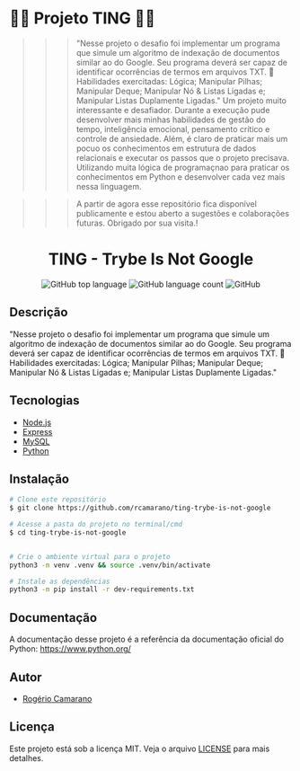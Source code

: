 # 🚀🧠 Projeto TING 🧠🚀

>>> "Nesse projeto o desafio foi implementar um programa que simule um algoritmo de indexação de documentos similar ao do Google. Seu programa deverá ser capaz de identificar ocorrências de termos em arquivos TXT.
🚵 Habilidades exercitadas:
Lógica;
Manipular Pilhas;
Manipular Deque;
Manipular Nó & Listas Ligadas e;
Manipular Listas Duplamente Ligadas."
>>> Um projeto muito interessante e desafiador. Durante a execução pude desenvolver mais minhas habilidades de gestão do tempo, inteligência emocional, pensamento crítico e controle de ansiedade.
>>> Além, é claro de praticar mais um pocuo os conhecimentos em estrutura de dados relacionais e executar os passos que o projeto precisava. Utilizando muita lógica de programaçnao para praticar os conhecimentos em Python e desenvolver cada vez mais nessa linguagem.


>>> A partir de agora esse repositório fica disponível publicamente e estou aberto a sugestões e colaborações futuras.
Obrigado por sua visita.!

<div align="center">
<!--   <img alt="TFC!" src="imgs/5ca10a0410f76.png" width="250px"> -->
  <h1>TING - Trybe Is Not Google</h1>
  <p>
    <img alt="GitHub top language" src="https://img.shields.io/github/languages/top/rcamarano/ting-trybe-is-not-google?color=blueviolet">
    <img alt="GitHub language count" src="https://img.shields.io/github/languages/count/rcamarano/ting-trybe-is-not-google?color=blueviolet">
    <img alt="GitHub" src="https://img.shields.io/github/license/rcamarano/ting-trybe-is-not-google?color=blueviolet">
  </p>
</div>

## Descrição

"Nesse projeto o desafio foi implementar um programa que simule um algoritmo de indexação de documentos similar ao do Google. Seu programa deverá ser capaz de identificar ocorrências de termos em arquivos TXT.
🚵 Habilidades exercitadas:
Lógica;
Manipular Pilhas;
Manipular Deque;
Manipular Nó & Listas Ligadas e;
Manipular Listas Duplamente Ligadas."

## Tecnologias

- [Node.js](https://nodejs.org/en/)
- [Express](https://expressjs.com/pt-br/)
- [MySQL](https://www.mysql.com/)
- [Python](https://www.python.org/)

## Instalação

```bash
# Clone este repositório
$ git clone https://github.com/rcamarano/ting-trybe-is-not-google

# Acesse a pasta do projeto no terminal/cmd
$ cd ting-trybe-is-not-google


# Crie o ambiente virtual para o projeto
python3 -m venv .venv && source .venv/bin/activate

# Instale as dependências
python3 -m pip install -r dev-requirements.txt
```

## Documentação

A documentação desse projeto é a referência da documentação oficial do Python: https://www.python.org/

## Autor

- [Rogério Camarano](https://github.com/rcamarano)

## Licença

Este projeto está sob a licença MIT. Veja o arquivo [LICENSE](LICENSE) para mais detalhes.
<!-- Olá, Tryber!
Esse é apenas um arquivo inicial para o README do seu projeto.
É essencial que você preencha esse documento por conta própria, ok?
Não deixe de usar nossas dicas de escrita de README de projetos, e deixe sua criatividade brilhar!
:warning: IMPORTANTE: você precisa deixar nítido:
- quais arquivos/pastas foram desenvolvidos por você; 
- quais arquivos/pastas foram desenvolvidos por outra pessoa estudante;
- quais arquivos/pastas foram desenvolvidos pela Trybe.
-->
